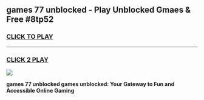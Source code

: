 
## games 77 unblocked - Play Unblocked Gmaes & Free #8tp52
<h3>
<a href="https://premium.freeplayer.one?title=games_77_unblocked&ref=03M">CLICK TO PLAY</a></h3>
<hr>

<h3>
<a href="https://premium.freeplayer.one?title=games_77_unblocked&ref=03M">CLICK 2 PLAY</a>
  
</h3>

<a href="https://premium.freeplayer.one?title=games_77_unblocked&ref=03M"><img src="https://clearcache.store/games.png"></a>


**games 77 unblocked games unblocked: Your Gateway to Fun and Accessible Online Gaming**
